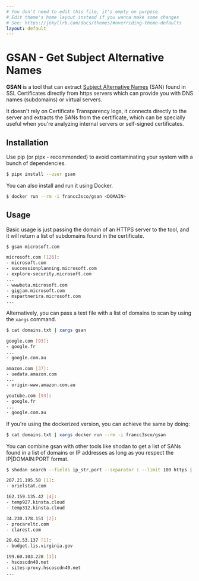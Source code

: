 ```yaml
---
# You don't need to edit this file, it's empty on purpose.
# Edit theme's home layout instead if you wanna make some changes
# See: https://jekyllrb.com/docs/themes/#overriding-theme-defaults
layout: default
---
```


# GSAN - Get Subject Alternative Names

**GSAN** is a tool that can extract [Subject Alternative Names](https://en.wikipedia.org/wiki/Subject_Alternative_Name) (SAN) found in SSL Certificates directly from https servers which can provide you with DNS names (subdomains) or virtual servers.

It doesn't rely on Certificate Transparency logs, it connects directly to the server and extracts the SANs from the certificate, which can be specially useful when you're analyzing internal servers or self-signed certificates.

## Installation

Use pip (or pipx - recommended) to avoid contaminating your system with a bunch of dependencies.
```bash
$ pipx install --user gsan
```

You can also install and run it using Docker.
```bash
$ docker run --rm -i francc3sco/gsan <DOMAIN>
```

## Usage

Basic usage is just passing the domain of an HTTPS server to the tool, and it will return a list of subdomains found in the certificate.
```bash
$ gsan microsoft.com

microsoft.com [126]:
- microsoft.com
- successionplanning.microsoft.com
- explore-security.microsoft.com
...
- wwwbeta.microsoft.com
- gigjam.microsoft.com
- mspartnerira.microsoft.com
...
```

Alternatively, you can pass a text file with a list of domains to scan by using the `xargs` command.
```bash
$ cat domains.txt | xargs gsan

google.com [93]:
- google.fr
...
- google.com.au

amazon.com [37]:
- uedata.amazon.com
...
- origin-www.amazon.com.au

youtube.com [93]:
- google.fr
...
- google.com.au
```

If you're using the dockerized version, you can achieve the same by doing:
```bash
$ cat domains.txt | xargs docker run --rm -i francc3sco/gsan
```

You can combine gsan with other tools like shodan to get a list of SANs found in a list of domains or IP addresses as long as you respect the IP|DOMAIN:PORT format.
```bash
$ shodan search --fields ip_str,port --separator : --limit 100 https | cut -d : -f 1,2 | xargs gsan --timeout 1

207.21.195.58 [1]:
- orielstat.com

162.159.135.42 [4]:
- temp927.kinsta.cloud
- temp312.kinsta.cloud

34.230.178.151 [2]:
- procareltc.com
- clarest.com

20.62.53.137 [1]:
- budget.lis.virginia.gov

199.60.103.228 [3]:
- hscoscdn40.net
- sites-proxy.hscoscdn40.net
...
```
